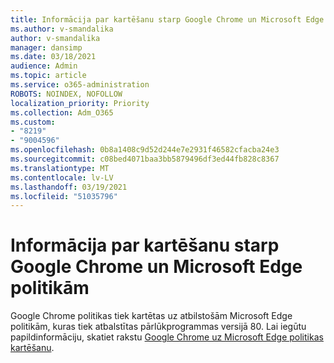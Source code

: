 ```yaml
---
title: Informācija par kartēšanu starp Google Chrome un Microsoft Edge politikām
ms.author: v-smandalika
author: v-smandalika
manager: dansimp
ms.date: 03/18/2021
audience: Admin
ms.topic: article
ms.service: o365-administration
ROBOTS: NOINDEX, NOFOLLOW
localization_priority: Priority
ms.collection: Adm_O365
ms.custom:
- "8219"
- "9004596"
ms.openlocfilehash: 0b8a1408c9d52d244e7e2931f46582cfacba24e3
ms.sourcegitcommit: c08bed4071baa3bb5879496df3ed44fb828c8367
ms.translationtype: MT
ms.contentlocale: lv-LV
ms.lasthandoff: 03/19/2021
ms.locfileid: "51035796"
---
```

# <a name="learn-about-mapping-between-google-chromes-and-microsoft-edges-policies"></a>Informācija par kartēšanu starp Google Chrome un Microsoft Edge politikām

Google Chrome politikas tiek kartētas uz atbilstošām Microsoft Edge politikām, kuras tiek atbalstītas pārlūkprogrammas versijā 80. Lai iegūtu papildinformāciju, skatiet rakstu [Google Chrome uz Microsoft Edge politikas kartēšanu](https://docs.microsoft.com/deployedge/microsoft-edge-policy-map-chrome-to-newedge).

